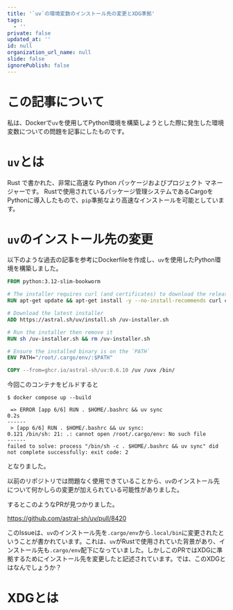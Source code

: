 ```yaml
---
title: '`uv`の環境変数のインストール先の変更とXDG準拠'
tags:
  - ''
private: false
updated_at: ''
id: null
organization_url_name: null
slide: false
ignorePublish: false
---
```


# この記事について
私は、Dockerで`uv`を使用してPython環境を構築しようとした際に発生した環境変数についての問題を記事にしたものです。

# `uv`とは
Rust で書かれた、非常に高速な Python パッケージおよびプロジェクト マネージャーです。
Rustで使用されているパッケージ管理システムであるCargoをPythonに導入したもので、`pip`準拠なより高速なインストールを可能としています。

# `uv`のインストール先の変更
以下のような過去の記事を参考にDockerfileを作成し、`uv`を使用したPython環境を構築しました。
```Dockerfile
FROM python:3.12-slim-bookworm

# The installer requires curl (and certificates) to download the release archive
RUN apt-get update && apt-get install -y --no-install-recommends curl ca-certificates

# Download the latest installer
ADD https://astral.sh/uv/install.sh /uv-installer.sh

# Run the installer then remove it
RUN sh /uv-installer.sh && rm /uv-installer.sh

# Ensure the installed binary is on the `PATH`
ENV PATH="/root/.cargo/env/:$PATH"

COPY --from=ghcr.io/astral-sh/uv:0.6.10 /uv /uvx /bin/
```

今回このコンテナをビルドすると
```
$ docker compose up --build

 => ERROR [app 6/6] RUN . $HOME/.bashrc && uv sync                                                                                0.2s
------                                                                                                                                 
 > [app 6/6] RUN . $HOME/.bashrc && uv sync:
0.121 /bin/sh: 21: .: cannot open /root/.cargo/env: No such file
------
failed to solve: process "/bin/sh -c . $HOME/.bashrc && uv sync" did not complete successfully: exit code: 2
```
となりました。

以前のリポジトリでは問題なく使用できていることから、`uv`のインストール先について何かしらの変更が加えられている可能性がありました。

するとこのようなPRが見つかりました。

https://github.com/astral-sh/uv/pull/8420

このIssueは、`uv`のインストール先を`.cargo/env`から`.local/bin`に変更されたということが書かれています。これは、`uv`がRustで使用されていた背景があり、インストール先も`.cargo/env`配下になっていました。しかしこのPRではXDGに準拠するためにインストール先を変更したと記述されています。では、このXDGとはなんでしょうか？

# XDGとは



